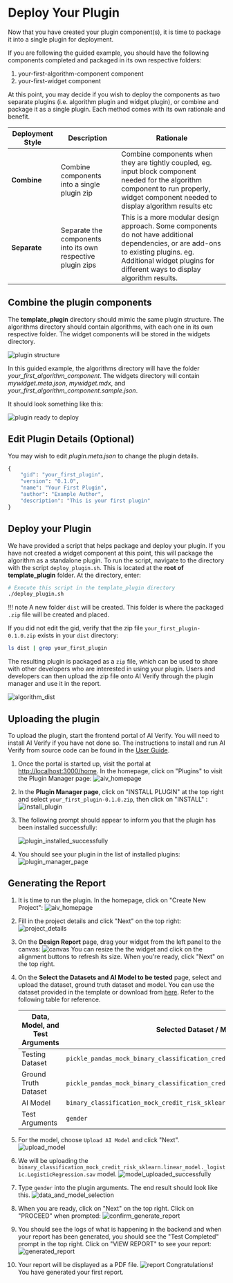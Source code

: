 # Deploy Your Plugin

Now that you have created your plugin component(s), it is time to package it into a single plugin for deployment.

If you are following the guided example, you should have the following components completed and packaged in its own respective folders:

1. your-first-algorithm-component component
2. your-first-widget component

At this point, you may decide if you wish to deploy the components as two separate plugins (i.e. algorithm plugin and widget plugin), or combine and package it as a single plugin. Each method comes with its own rationale and benefit.

| Deployment Style | Description                                                 | Rationale |
| ---------------- | ----------------------------------------------------------- | --------- |
| **Combine**      | Combine components into a single plugin zip                 | Combine components when they are tightly coupled, eg. input block component needed for the algorithm component to run properly, widget component needed to display algorithm results etc |
| **Separate**     | Separate the components into its own respective plugin zips | This is a more modular design approach. Some components do not have additional dependencies, or are add-ons to existing plugins. eg. Additional widget plugins for different ways to display algorithm results. |

## Combine the plugin components

The **template_plugin** directory should mimic the same plugin structure. The algorithms directory should contain algorithms, with each one in its own respective folder. The widget components will be stored in the widgets directory.

![plugin structure](../images/plugin_structure.png)

In this guided example, the algorithms directory will have the folder *your_first_algorithm_component*. The widgets directory will contain *mywidget.meta.json*, *mywidget.mdx*, and *your_first_algorithm_component.sample.json*.

It should look something like this:

![plugin ready to deploy](../images/plugin_ready_to_deploy.png)

## Edit Plugin Details (Optional)

You may wish to edit *plugin.meta.json* to change the plugin details.

```py title="plugin.meta.json" linenums="1" hl_lines="2 3 4 5 6"
{
    "gid": "your_first_plugin",
    "version": "0.1.0",
    "name": "Your First Plugin",
    "author": "Example Author",
    "description": "This is your first plugin"
}

```

## Deploy your Plugin

We have provided a script that helps package and deploy your plugin. If you have not created a widget component at this point, this will package the algorithm as a standalone plugin. To run the script, navigate to the directory with the script `deploy_plugin.sh`. This is located at the **root of template_plugin** folder. At the directory, enter:

```bash
# Execute this script in the template_plugin directory
./deploy_plugin.sh
```

!!! note
    A new folder `dist` will be created. This folder is where the packaged `.zip` file will be created and placed.

If you did not edit the gid, verify that the zip file ```your_first_plugin-0.1.0.zip``` exists in your `dist` directory:

```bash
ls dist | grep your_first_plugin
```

The resulting plugin is packaged as a `zip` file, which can be used to share with other developers who are interested in using your plugin. Users and developers can then upload the zip file onto AI Verify through the plugin manager and use it in the report.


![algorithm_dist](../images/algorithm_dist.png)

## Uploading the plugin

To upload the plugin, start the frontend portal of AI Verify. You will need to install AI Verify if you have not done so. The instructions to install and run AI Verify from source code can be found in the [User Guide](https://imda-btg.github.io/aiverify-user-guide-docs/getting-started/source-code-setup/).

1. Once the portal is started up, visit the portal at [http://localhost:3000/home](http://localhost:3000/home). In the homepage, click on "Plugins" to visit the Plugin Manager page:
   ![aiv_homepage](../images/aiv_home_page.png)

2. In the **Plugin Manager page**, click on "INSTALL PLUGIN" at the top right and select ```your_first_plugin-0.1.0.zip```, then click on "INSTALL" :
   ![install_plugin](../images/install_plugin.png)

   
3. The following prompt should appear to inform you that the plugin has been installed successfully: 

      ![plugin_installed_successfully](../images/plugin_installed_successfully.png)

4. You should see your plugin in the list of installed plugins:
   ![plugin_manager_page](../images/plugin_manager_page.png)

## Generating the Report

1. It is time to run the plugin. In the homepage, click on "Create New Project":
   ![aiv_homepage](../images/aiv_home_page.png)
2. Fill in the project details and click "Next" on the top right:
    ![project_details](../images/project_details.png)
3. On the **Design Report** page, drag your widget from the left panel to the canvas:
   ![canvas](../images/canvas.png)
   You can resize the the widget and click on the alignment buttons to refresh its size. When you're ready, click "Next" on the top right.
4. On the **Select the Datasets and AI Model to be tested** page, select and upload the dataset, ground truth dataset and model. You can use the dataset provided in the template or download from [here](https://github.com/IMDA-BTG/aiverify/tree/main/examples). Refer to the following table for reference.

      | Data, Model, and Test Arguments | Selected Dataset / Model / Test Arguments |
      | ---- | ---------- |
      | Testing Dataset | ```pickle_pandas_mock_binary_classification_credit_risk_testing.sav``` |
      | Ground Truth Dataset | ```pickle_pandas_mock_binary_classification_credit_risk_testing.sav```, Ground Truth: ```default``` |
      | AI Model | ```binary_classification_mock_credit_risk_sklearn.linear_model._logistic.LogisticRegression.sav``` | 
      | Test Arguments | ```gender``` |

5. For the model, choose ```Upload AI Model``` and click "Next".
   ![upload_model](../images/upload_model.png)
6. We will be uploading the ```binary_classification_mock_credit_risk_sklearn.linear_model._logistic.LogisticRegression.sav``` model.
   ![model_uploaded_successfully](../images/model_uploaded_successfully.png) 
7. Type `gender` into the plugin arguments. The end result should look like this.
   ![data_and_model_selection](../images/data_and_model_selection.png) 
8. When you are ready, click on "Next" on the top right. Click on "PROCEED" when prompted:
   ![confirm_generate_report](../images/confirm_generate_report.png) 
9. You should see the logs of what is happening in the backend and when your report has been generated, you should see the "Test Completed" prompt in the top right. Click on "VIEW REPORT" to see your report:
   ![generated_report](../images/generated_report.png) 
10. Your report will be displayed as a PDF file.
   ![report](../images/report.png) 
   Congratulations! You have generated your first report. 